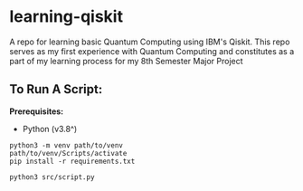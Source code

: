 # learning-qiskit
A repo for learning basic Quantum Computing using IBM's Qiskit. This repo serves as my first experience with Quantum Computing and constitutes as a part of my learning process for my 8th Semester Major Project

## To Run A Script:
**Prerequisites:**
- Python (v3.8^)

```
python3 -m venv path/to/venv
path/to/venv/Scripts/activate
pip install -r requirements.txt

python3 src/script.py
```